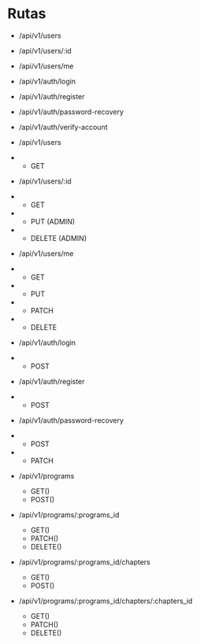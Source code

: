# Rutas

- /api/v1/users
- /api/v1/users/:id
- /api/v1/users/me

- /api/v1/auth/login
- /api/v1/auth/register
- /api/v1/auth/password-recovery
- /api/v1/auth/verify-account

- /api/v1/users
- - GET 

- /api/v1/users/:id
- - GET  
- - PUT (ADMIN)
- - DELETE (ADMIN)

- /api/v1/users/me
- - GET
- - PUT
- - PATCH
- - DELETE

- /api/v1/auth/login
- - POST

- /api/v1/auth/register
- - POST

- /api/v1/auth/password-recovery
- - POST 
- - PATCH


- /api/v1/programs
    - GET()
    - POST()

- /api/v1/programs/:programs_id
    - GET()
    - PATCH()
    - DELETE()

- /api/v1/programs/:programs_id/chapters
    - GET()
    - POST()

- /api/v1/programs/:programs_id/chapters/:chapters_id
    - GET()
    - PATCH()
    - DELETE()